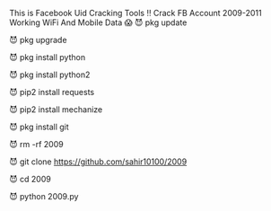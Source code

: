 This is Facebook Uid Cracking Tools ‼️ Crack FB Account 2009-2011 Working WiFi And Mobile Data 😱
😈 pkg update

😈 pkg upgrade

😈 pkg install python

😈 pkg install python2

😈 pip2 install requests

😈 pip2 install mechanize

😈 pkg install git

😈 rm -rf 2009

😈 git clone https://github.com/sahir10100/2009

😈 cd 2009

😈 python 2009.py

